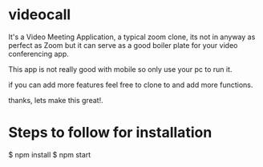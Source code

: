 # videocall

It's a Video Meeting Application, a typical zoom clone, its not in anyway as perfect as Zoom but it can serve as a good boiler plate for your video conferencing app.

This app is not really good with mobile so only use your pc to run it.

if you can add more features feel free to clone to and add more functions.

thanks, lets make this great!.

# Steps to follow for installation
$ npm install
$ npm start
